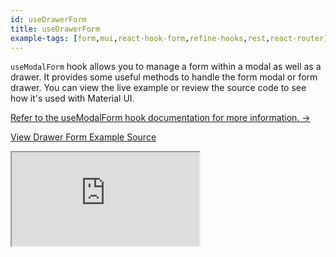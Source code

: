 ```yaml
---
id: useDrawerForm
title: useDrawerForm
example-tags: [form,mui,react-hook-form,refine-hooks,rest,react-router]
---
```


`useModalForm` hook allows you to manage a form within a modal as well as a drawer. It provides some useful methods to handle the form modal or form drawer. You can view the live example or review the source code to see how it's used with Material UI.

[Refer to the useModalForm hook documentation for more information. →](/docs/packages/documentation/react-hook-form/useModalForm/)

[View Drawer Form Example Source](https://github.com/pankod/refine/tree/master/examples/form/mui/useDrawerForm)

<iframe loading="lazy" src="https://stackblitz.com//github/pankod/refine/tree/master/examples/form/mui/useDrawerForm?embed=1&view=preview&theme=dark&preset=node"
    style={{width: "100%", height:"80vh", border: "0px", borderRadius: "8px", overflow:"hidden"}}
    title="mui-use-drawer-form"
></iframe>
